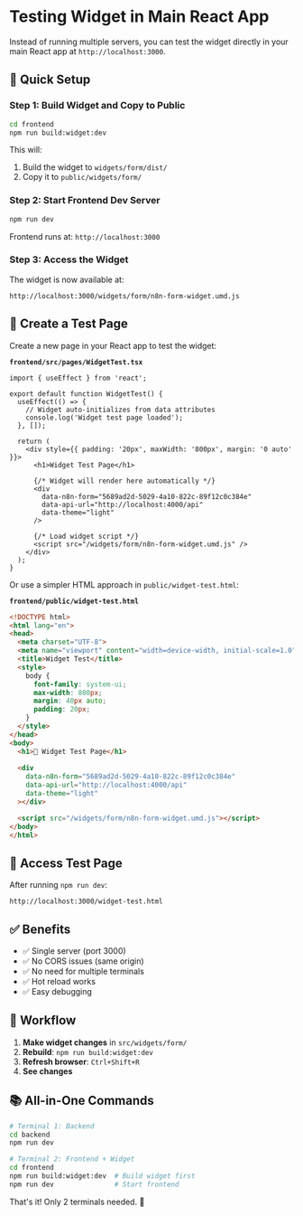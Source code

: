 # Testing Widget in Main React App

Instead of running multiple servers, you can test the widget directly in your main React app at `http://localhost:3000`.

## 🚀 Quick Setup

### Step 1: Build Widget and Copy to Public
```bash
cd frontend
npm run build:widget:dev
```

This will:
1. Build the widget to `widgets/form/dist/`
2. Copy it to `public/widgets/form/`

### Step 2: Start Frontend Dev Server
```bash
npm run dev
```

Frontend runs at: `http://localhost:3000`

### Step 3: Access the Widget

The widget is now available at:
```
http://localhost:3000/widgets/form/n8n-form-widget.umd.js
```

## 📝 Create a Test Page

Create a new page in your React app to test the widget:

**`frontend/src/pages/WidgetTest.tsx`**
```tsx
import { useEffect } from 'react';

export default function WidgetTest() {
  useEffect(() => {
    // Widget auto-initializes from data attributes
    console.log('Widget test page loaded');
  }, []);

  return (
    <div style={{ padding: '20px', maxWidth: '800px', margin: '0 auto' }}>
      <h1>Widget Test Page</h1>
      
      {/* Widget will render here automatically */}
      <div 
        data-n8n-form="5689ad2d-5029-4a10-822c-89f12c0c384e"
        data-api-url="http://localhost:4000/api"
        data-theme="light"
      />
      
      {/* Load widget script */}
      <script src="/widgets/form/n8n-form-widget.umd.js" />
    </div>
  );
}
```

Or use a simpler HTML approach in `public/widget-test.html`:

**`frontend/public/widget-test.html`**
```html
<!DOCTYPE html>
<html lang="en">
<head>
  <meta charset="UTF-8">
  <meta name="viewport" content="width=device-width, initial-scale=1.0">
  <title>Widget Test</title>
  <style>
    body {
      font-family: system-ui;
      max-width: 800px;
      margin: 40px auto;
      padding: 20px;
    }
  </style>
</head>
<body>
  <h1>🧪 Widget Test Page</h1>
  
  <div 
    data-n8n-form="5689ad2d-5029-4a10-822c-89f12c0c384e"
    data-api-url="http://localhost:4000/api"
    data-theme="light"
  ></div>

  <script src="/widgets/form/n8n-form-widget.umd.js"></script>
</body>
</html>
```

## 🎯 Access Test Page

After running `npm run dev`:
```
http://localhost:3000/widget-test.html
```

## ✅ Benefits

- ✅ Single server (port 3000)
- ✅ No CORS issues (same origin)
- ✅ No need for multiple terminals
- ✅ Hot reload works
- ✅ Easy debugging

## 🔄 Workflow

1. **Make widget changes** in `src/widgets/form/`
2. **Rebuild**: `npm run build:widget:dev`
3. **Refresh browser**: `Ctrl+Shift+R`
4. **See changes**

## 📚 All-in-One Commands

```bash
# Terminal 1: Backend
cd backend
npm run dev

# Terminal 2: Frontend + Widget
cd frontend
npm run build:widget:dev  # Build widget first
npm run dev               # Start frontend
```

That's it! Only 2 terminals needed. 🚀
